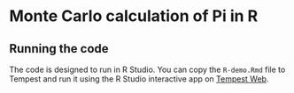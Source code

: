 # Monte Carlo calculation of Pi in R

## Running the code

The code is designed to run in R Studio. You can copy the `R-demo.Rmd` file to Tempest and run it using the R Studio interactive app on [Tempest Web](tempest-web.msu.montana.edu).

